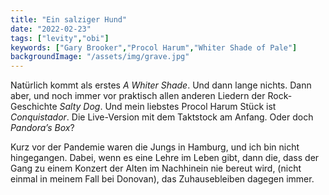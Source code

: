 ```yaml
---
title: "Ein salziger Hund"
date: "2022-02-23"
tags: ["levity","obi"]
keywords: ["Gary Brooker","Procol Harum","Whiter Shade of Pale"]
backgroundImage: "/assets/img/grave.jpg"
---
```

Natürlich kommt als erstes *A Whiter Shade*. Und dann lange nichts. Dann aber, und noch immer vor praktisch allen anderen Liedern der Rock-Geschichte *Salty Dog*. Und mein liebstes Procol Harum Stück ist *Conquistador*. Die Live-Version mit dem Taktstock am Anfang. Oder doch *Pandora’s Box*?

Kurz vor der Pandemie waren die Jungs in Hamburg, und ich bin nicht hingegangen. Dabei, wenn es eine Lehre im Leben gibt, dann die, dass der Gang zu einem Konzert der Alten im Nachhinein nie bereut wird, (nicht einmal in meinem Fall bei Donovan), das Zuhausebleiben dagegen immer.